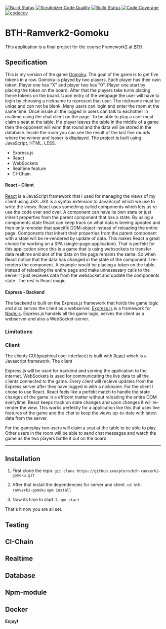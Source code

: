 [![Build Status](https://travis-ci.org/ptorn/bth-ramverk2-gomoku.svg?branch=master)](https://travis-ci.org/ptorn/bth-ramverk2-gomoku)
[![Scrutinizer Code Quality](https://scrutinizer-ci.com/g/ptorn/bth-ramverk2-gomoku/badges/quality-score.png?b=master)](https://scrutinizer-ci.com/g/ptorn/bth-ramverk2-gomoku/?branch=master)
[![Build Status](https://scrutinizer-ci.com/g/ptorn/bth-ramverk2-gomoku/badges/build.png?b=master)](https://scrutinizer-ci.com/g/ptorn/bth-ramverk2-gomoku/build-status/master)
[![Code Coverage](https://scrutinizer-ci.com/g/ptorn/bth-ramverk2-gomoku/badges/coverage.png?b=master)](https://scrutinizer-ci.com/g/ptorn/bth-ramverk2-gomoku/?branch=master)
[![codecov](https://codecov.io/gh/ptorn/bth-ramverk2-gomoku/branch/master/graph/badge.svg)](https://codecov.io/gh/ptorn/bth-ramverk2-gomoku)

BTH-Ramverk2-Gomoku
=====================

This application is a final project for the course Framework2 at [BTH](https://www.bth.se/eng/).

## Specification
This is my version of the game [Gomoku](https://en.wikipedia.org/wiki/Gomoku). The goal of the game is to get five tokens in a row. Gomoku is played by two players. Each player has their own token. Player one has "X" and player two has "0". Player one start by placing the token on the board. After that the players take turns placing theire tokens on the board. Upon entry of the webpage the user will have to login by choosing a nickname to represent that user. The nickname must be uniqe and can not be blank. Many users can login and enter the room at the same time. Once inside all the logged in users can talk to eachother in realtime using the chat client on the page. To be able to play a user must claim a seat at the table. If a player leaves the table in the middle of a game then the opponent will winn that round and the data will be stored in the database. Inside the room you can see the result of the last five rounds where the winner and looser is displayed. The project is built using JavaScript, HTML, LESS.

* Express.js
* React
* WebSockets
* Realtime feature
* CI-Chain


#### React - Client
[React](https://reactjs.org/) is a JavaScript framework that I used for managing the views of my client using JSX. JSX is a syntax extension to JavaScript which we use to write the views. React uses something called components which lets us re-use the code over and over. A component can have its own state or just inherit properties from the parent component that has a state. By using a components state React can keep track on what data is beeing updated and then only rerender that specifik DOM-object instead of reloading the entire page. Components that inherit their properties from the parent component with a state will be re-rendered by update of data. This makes React a great choice for working on a SPA (single-page-application). That is perfekt for this application since this is a game that is using websockets to transfer data realtime and alot of the data on the page remains the same. So when React notice that the data has changed in the state of the component it re-renders the component. A example would be placing a token on the table. Instead of reloading the entire page and make unnessesary calls to the server it just recieves data from the websocket and update the components state. The rest is React magic.

#### Express - Backend
The backend is built on the Express.js framework that holds the game logic and also serves the client as a webserver. [Express.js](https://expressjs.com/) is a framework for [Node.js](https://nodejs.org/en/). Express.js handels all the game logic, serves the client as a webserver and also a WebSocket-server. 


### Limitations


### Client
The clients GUI(graphical user interface) is built with [React](https://reactjs.org/) which is a Javascript framework. The client 

Express.js will be used for backend and serving the application to the internet. WebSockets is used for communicating the live data to all the clients connected to the game. Every client will recieve updates from the Express server after they have logged in with a nickname. 
For the client I chose to use React. React feels like a perfekt match to handle the state changes of the game in a efficent matter without reloading the entire DOM everytime. React keeps track on state changes and upon changes it will re-render the view. This works perfektly for a application like this that uses live features of the game and the chat to keep the views up-to-date with latest data from the server.

For the gameplay two users will claim a seat at the table to be able to play. Other users in the room will be able to send chat messages and watch the game as the two players battle it out on the board.
___
## Installation

1. First clone the repo.
`git clone https://github.com/ptorn/bth-ramverk2-gomoku.git`

2. After that install the dependencies for server and client.
`cd bth-ramverk2-gomoku`
`npm install`

3. Now its time to start it.
`npm start`

That's it now you are all set.


## Testing

## CI-Chain

## Realtime

## Database

## Npm-module

## Docker
**Enjoy!**
